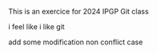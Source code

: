 This is an exercice for 2024 IPGP Git class 

i feel like i like git

add some modification non conflict case